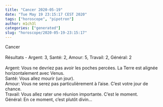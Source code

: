 ```yaml
---
title: "Cancer 2020-05-19"
date: "Tue May 19 23:15:17 CEST 2020"
tags: ["horoscope", "pipotron"]
author: m1ch3l
categories: ["generated"]
slug: "horoscope/2020-05-19-23:15:17"
---
```


Cancer<br>
<br>
Résultats - Argent: 3, Santé: 2, Amour: 5, Travail: 2, Général: 2<br>
<br>
Argent:  Vous ne devriez pas avoir les poches percées. La Terre est alignée horizontalement avec Venus.<br>
Santé:   Vous allez mourir (un jour). <br>
Amour:   Vous ne serez pas particulièrement à l’aise. C’est votre jour de chance.<br>
Travail: Vous allez rater une réunion importante. C’est le moment.<br>
Général: En ce moment, c’est plutôt divin...<br>
